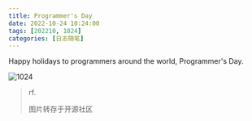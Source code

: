 ```yaml
---
title: Programmer's Day
date: 2022-10-24 10:24:00
tags: [202210, 1024]
categories: [日志随笔]
---
```


Happy holidays to programmers around the world, Programmer's Day.

<!-- more -->

![1024](https://cdn.jsdelivr.net/gh/xgyxss/picgo@main/img/hexo/1024.webp)

> rf.
>
> 图片转存于开源社区
